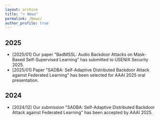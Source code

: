 ```yaml
---
layout: archive
title: "🔥 News"
permalink: /News/
author_profile: true
---
```




## 2025
* [2025/01] Our paper "BadMSSL: Audio Backdoor Attacks on Mask-Based Self-Supervised Learning" has submitted to USENIX Security 2025.
* [2025/01] Paper "SADBA: Self-Adaptive Distributed Backdoor Attack against Federated Learning" has been selected for AAAI 2025 oral presentation.
  
## 2024
* [2024/12] Our submission "SADBA: Self-Adaptive Distributed Backdoor Attack against Federated Learning" has been accepted by AAAI 2025.

